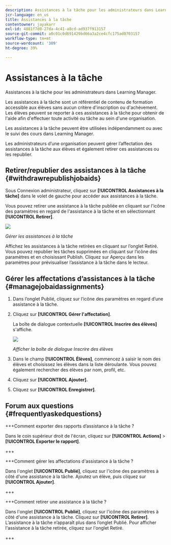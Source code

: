 ```yaml
---
description: Assistances à la tâche pour les administrateurs dans Learning Manager.
jcr-language: en_us
title: Assistances à la tâche
contentowner: jayakarr
exl-id: 4881f7d0-27da-4c41-a8cd-ad937f913157
source-git-commit: a0c01c0d691429bd66a3a2ce4cfc175ad0703157
workflow-type: tm+mt
source-wordcount: '309'
ht-degree: 39%

---
```


# Assistances à la tâche

Assistances à la tâche pour les administrateurs dans Learning Manager.

Les assistances à la tâche sont un référentiel de contenu de formation accessible aux élèves sans aucun critère d&#39;inscription ou d&#39;achèvement. Les élèves peuvent se reporter à ces assistances à la tâche pour obtenir de l&#39;aide afin d&#39;effectuer toute activité ou tâche au sein d&#39;une organisation.

Les assistances à la tâche peuvent être utilisées indépendamment ou avec le suivi des cours dans Learning Manager.

Les administrateurs d’une organisation peuvent gérer l’affectation des assistances à la tâche aux élèves et également retirer ces assistances ou les republier.

## Retirer/republier des assistances à la tâche {#withdrawrepublishjobaids}

Sous Connexion administrateur, cliquez sur **[!UICONTROL Assistances à la tâche]** dans le volet de gauche pour accéder aux assistances à la tâche.

Vous pouvez retirer une assistance à la tâche publiée en cliquant sur l&#39;icône des paramètres en regard de l&#39;assistance à la tâche et en sélectionnant **[!UICONTROL Retirer]**.

![](assets/withdraw-job-aids-admin.png)

*Gérer les assistances à la tâche*

Affichez les assistances à la tâche retirées en cliquant sur l’onglet Retiré. Vous pouvez republier les tâches supprimées en cliquant sur l’icône des paramètres et en choisissant Publish. Cliquez sur Aperçu dans les paramètres pour prévisualiser l’assistance à la tâche dans le lecteur.

## Gérer les affectations d’assistances à la tâche {#managejobaidassignments}

1. Dans l’onglet Publié, cliquez sur l’icône des paramètres en regard d’une assistance à la tâche.


1. Cliquez sur **[!UICONTROL Gérer l&#39;affectation]**.

   La boîte de dialogue contextuelle **[!UICONTROL Inscrire des élèves]** s&#39;affiche.

   ![](assets/enroll-learners-job-aids.png)

   *Afficher la boîte de dialogue Inscrire des élèves*

1. Dans le champ **[!UICONTROL Élèves]**, commencez à saisir le nom des élèves et choisissez les élèves dans la liste déroulante. Vous pouvez également rechercher des élèves par nom, profil, etc.
1. Cliquez sur **[!UICONTROL Ajouter].**
1. Cliquez sur **[!UICONTROL Enregistrer]**.

## Forum aux questions {#frequentlyaskedquestions}

+++Comment exporter des rapports d’assistance à la tâche ?

Dans le coin supérieur droit de l&#39;écran, cliquez sur **[!UICONTROL Actions]** > **[!UICONTROL Exporter le rapport]**.

+++

+++Comment gérer les affectations d&#39;assistance à la tâche ?

Dans l&#39;onglet **[!UICONTROL Publié]**, cliquez sur l&#39;icône des paramètres à côté d&#39;une assistance à la tâche. Ajoutez un élève, puis cliquez sur **[!UICONTROL Ajouter]**.

+++

+++Comment retirer une assistance à la tâche ?

Dans l&#39;onglet **[!UICONTROL Publié]**, cliquez sur l&#39;icône des paramètres à côté d&#39;une assistance à la tâche. Cliquez sur **[!UICONTROL Retirer]**. L’assistance à la tâche n’apparaît plus dans l’onglet Publié. Pour afficher l&#39;assistance à la tâche retirée, cliquez sur l&#39;onglet Retiré.

+++
